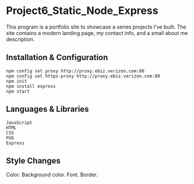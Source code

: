 # Project6_Static_Node_Express
 
This program is a portfolio site to showcase a series projects I've built. The site contains a modern landing page, my contact info, and a small about me description.

## Installation & Configuration

```
npm config set proxy http://proxy.ebiz.verizon.com:80
npm config set https-proxy http://proxy.ebiz.verizon.com:80
npm init
npm install express 
npm start
```

## Languages & Libraries

```
JavaScript
HTML
CSS
PUG
Express
```

## Style Changes 
Color. Background color. Font. Border.

